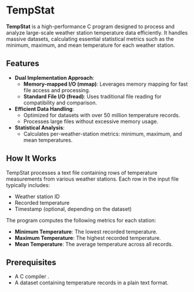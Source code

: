 # TempStat

**TempStat** is a high-performance C program designed to process and analyze large-scale weather station temperature data efficiently. It handles massive datasets, calculating essential statistical metrics such as the minimum, maximum, and mean temperature for each weather station.

## Features

- **Dual Implementation Approach**:
  - **Memory-mapped I/O (mmap)**: Leverages memory mapping for fast file access and processing.
  - **Standard File I/O (fread)**: Uses traditional file reading for compatibility and comparison.
- **Efficient Data Handling**:
  - Optimized for datasets with over 50 million temperature records.
  - Processes large files without excessive memory usage.
- **Statistical Analysis**:
  - Calculates per-weather-station metrics: minimum, maximum, and mean temperatures.

## How It Works

TempStat processes a text file containing rows of temperature measurements from various weather stations. Each row in the input file typically includes:
- Weather station ID
- Recorded temperature
- Timestamp (optional, depending on the dataset)

The program computes the following metrics for each station:
- **Minimum Temperature**: The lowest recorded temperature.
- **Maximum Temperature**: The highest recorded temperature.
- **Mean Temperature**: The average temperature across all records.

## Prerequisites

- A C compiler .
- A dataset containing temperature records in a plain text format.



